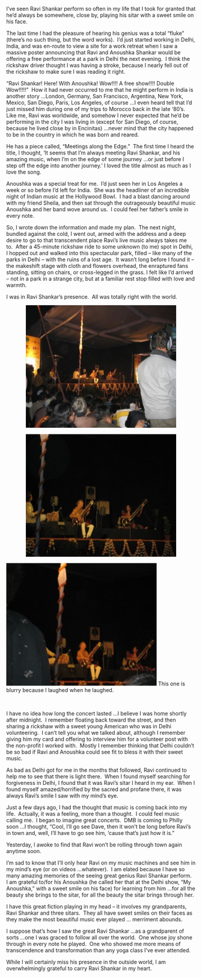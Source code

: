 <html><body><p>I’ve seen Ravi Shankar perform so often in my life that I took for granted that he’d always be somewhere, close by, playing his sitar with a sweet smile on his face.

The last time I had the pleasure of hearing his genius was a total “fluke” (there’s no such thing, but the word works).  I’d just started working in Delhi, India, and was en-route to view a site for a work retreat when I saw a massive poster announcing that Ravi and Anoushka Shankar would be offering a free performance at a park in Delhi the next evening.  I think the rickshaw driver thought I was having a stroke, because I nearly fell out of the rickshaw to make sure I was reading it right.

“Ravi Shankar! Here! With Anoushka! Wow!!!! A free show!!!! Double Wow!!!!!”  How it had never occurred to me that he might perform in India is another story …London, Germany, San Francisco, Argentina, New York, Mexico, San Diego, Paris, Los Angeles, of course …I even heard tell that I’d just missed him during one of my trips to Morocco back in the late ‘80’s.  Like me, Ravi was worldwide, and somehow I never expected that he’d be performing in the city I was living in (except for San Diego, of course, because he lived close by in Encinitas) …never mind that the city happened to be in the country in which he was born and reared.

He has a piece called, “Meetings along the Edge.”  The first time I heard the title, I thought, ‘It seems that I’m always meeting Ravi Shankar, and his amazing music, when I’m on the edge of some journey …or just before I step off the edge into another journey.’ I loved the title almost as much as I love the song.

Anoushka was a special treat for me.  I’d just seen her in Los Angeles a week or so before I’d left for India.  She was the headliner of an incredible night of Indian music at the Hollywood Bowl.  I had a blast dancing around with my friend Sheila, and then sat through the outrageously beautiful music Anoushka and her band wove around us.  I could feel her father’s smile in every note.

So, I wrote down the information and made my plan.  The next night, bundled against the cold, I went out, armed with the address and a deep desire to go to that transcendent place Ravi’s live music always takes me to.  After a 45-minute rickshaw ride to some unknown (to me) spot in Delhi, I hopped out and walked into this spectacular park, filled – like many of the parks in Delhi – with the ruins of a lost age.  It wasn’t long before I found it – the makeshift stage with cloth and flowers overhead, the enraptured fans standing, sitting on chairs, or cross-legged in the grass. I felt like I’d arrived – not in a park in a strange city, but at a familiar rest stop filled with love and warmth.

I was in Ravi Shankar’s presence.  All was totally right with the world.
</p><p style="text-align: center;"><img class="aligncenter wp-image-139" src="/wp-content/uploads/2012/12/Ravi-Anoushka-Shankar-8-300x225.jpg" alt="Ravi &amp; Anoushka Shankar (8)" width="400" height="325"></p>
<p style="text-align: center;"><img class="aligncenter wp-image-138" src="/wp-content/uploads/2012/12/Ravi-Anoushka-Shankar-7-300x225.jpg" alt="Ravi &amp; Anoushka Shankar (7)" width="400" height="325"></p>


<img class=" wp-image-136 " src="/wp-content/uploads/2012/12/Ravi-Anoushka-Shankar-4-300x225.jpg" alt="This one is blurry because I laughed when he laughed." width="400" height="325"> This one is blurry because I laughed when he laughed.

 

I have no idea how long the concert lasted …I believe I was home shortly after midnight.  I remember floating back toward the street, and then sharing a rickshaw with a sweet young American who was in Delhi volunteering.  I can’t tell you what we talked about, although I remember giving him my card and offering to interview him for a volunteer post with the non-profit I worked with.  Mostly I remember thinking that Delhi couldn’t be so bad if Ravi and Anoushka could see fit to bless it with their sweet music.

As bad as Delhi got for me in the months that followed, Ravi continued to help me to see that there is light there.  When I found myself searching for forgiveness in Delhi, I found that it was Ravi’s sitar I heard in my ear.  When I found myself amazed/horrified by the sacred and profane there, it was always Ravi’s smile I saw with my mind’s eye.

Just a few days ago, I had the thought that music is coming back into my life.  Actually, it was a feeling, more than a thought.  I could feel music calling me.  I began to imagine great concerts.  DMB is coming to Philly soon …I thought, “Cool, I’ll go see Dave, then it won’t be long before Ravi’s in town and, well, I’ll have to go see him, ‘cause that’s just how it is.”

Yesterday, I awoke to find that Ravi won’t be rolling through town again anytime soon.

I’m sad to know that I’ll only hear Ravi on my music machines and see him in my mind’s eye (or on videos …whatever).  I am elated because I have so many amazing memories of the seeing great genius Ravi Shankar perform.  I am grateful to/for his Anoushka (he called her that at the Delhi show, “My Anoushka,” with a sweet smile on his face) for learning from him …for all the beauty she brings to the sitar, for all the beauty the sitar brings through her.

I have this great fiction playing in my head – it involves my grandparents, Ravi Shankar and three sitars.  They all have sweet smiles on their faces as they make the most beautiful music ever played ... merriment abounds.

I suppose that’s how I saw the great Ravi Shankar …as a grandparent of sorts …one I was graced to follow all over the world.  One whose joy shone through in every note he played.  One who showed me more means of transcendence and transformation than any yoga class I’ve ever attended.

While I will certainly miss his presence in the outside world, I am overwhelmingly grateful to carry Ravi Shankar in my heart.</body></html>
